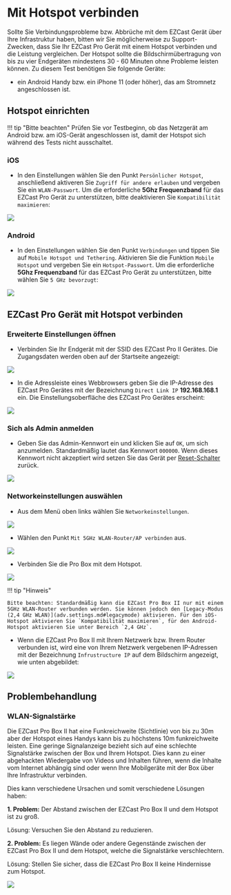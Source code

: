 # Mit Hotspot verbinden

Sollte Sie Verbindungsprobleme bzw. Abbrüche mit dem EZCast Gerät über Ihre Infrastruktur haben, bitten wir Sie möglicherweise zu Support-Zwecken, dass Sie Ihr EZCast Pro Gerät mit einem Hotspot verbinden und die Leistung vergleichen. Der Hotspot sollte die Bildschirmübertragung von bis zu vier Endgeräten mindestens 30 - 60 Minuten ohne Probleme leisten können. Zu diesem Test benötigen Sie folgende Geräte:

* ein Android Handy bzw. ein iPhone 11 (oder höher), das am Stromnetz angeschlossen ist.

## Hotspot einrichten

!!! tip "Bitte beachten" 
	Prüfen Sie vor Testbeginn, ob das Netzgerät am Android bzw. am iOS-Gerät angeschlossen ist, damit der Hotspot sich während des Tests nicht ausschaltet.
	
### iOS

* In den Einstellungen wählen Sie den Punkt `Persönlicher Hotspot`, anschließend aktiveren Sie `Zugriff für andere erlauben` und vergeben Sie ein `WLAN-Passwort`. Um die erforderliche **5Ghz Frequenzband** für das EZCast Pro Gerät zu unterstützen, bitte deaktivieren Sie `Kompatibilität maximieren`:

![](/assets/img/iphone.enable-hotspot.png)

### Android

* In den Einstellungen wählen Sie den Punkt `Verbindungen` und tippen Sie auf `Mobile Hotspot und Tethering`. Aktivieren Sie die Funktion `Mobile Hotspot` und vergeben Sie ein `Hotspot-Passwort`. Um die erforderliche **5Ghz Frequenzband** für das EZCast Pro Gerät zu unterstützen, bitte wählen Sie `5 GHz bevorzugt`:

![](/assets/img/android.enable-hotspot.png)

## EZCast Pro Gerät mit Hotspot verbinden

### Erweiterte Einstellungen öffnen

* Verbinden Sie Ihr Endgerät mit der SSID des EZCast Pro II Gerätes. Die Zugangsdaten werden oben auf der Startseite angezeigt:

![](/assets/img/proII.direct.connect.png)

* In die Adressleiste eines Webbrowsers geben Sie die IP-Adresse des EZCast Pro Gerätes mit der Bezeichnung `Direct Link IP` **192.168.168.1** ein. Die Einstellungsoberfläche des EZCast Pro Gerätes erscheint:

![](/assets/img/proII_directIP.connect.png)

### Sich als Admin anmelden

* Geben Sie das Admin-Kennwort ein und klicken Sie auf `OK`, um sich anzumelden. Standardmäßig lautet das Kennwort `000000`. Wenn dieses Kennwort nicht akzeptiert wird setzen Sie das Gerät per [Reset-Schalter](reset.md#hardreset) zurück.

![](/assets/img/EZCastII_Login.png)

### Networkeinstellungen auswählen

* Aus dem Menü oben links wählen Sie `Networkeinstellungen`.

![](/assets/img/ezcastpro.II.select.networkmanagement.png)

* Wählen den Punkt `Mit 5GHz WLAN-Router/AP verbinden` aus.

![](/assets/img/ezcastpro.II.select.connect5ghz.png)

* Verbinden Sie die Pro Box mit dem Hotspot.

![](/assets/img/EZCastPro.II.Wifi.Internet.jpg)

!!! tip "Hinweis"
    
	Bitte beachten: Standardmäßig kann die EZCast Pro Box II nur mit einem 5GHz WLAN-Router verbunden werden. Sie können jedoch den [Legacy-Modus (2,4 GHz WLAN)](adv.settings.md#legacymode) aktivieren. Für den iOS-Hotspot aktivieren Sie `Kompatibilität maximieren`, für den Android-Hotspot aktivieren Sie unter Bereich `2,4 GHz`.

* Wenn die EZCast Pro Box II mit Ihrem Netzwerk bzw. Ihrem Router verbunden ist, wird eine von Ihrem Netzwerk vergebenen IP-Adressen mit der Bezeichnung `Infrustructure IP` auf dem Bildschirm angezeigt, wie unten abgebildet:

![](/assets/img/ProDongleII_connected_to_router.png)

## Problembehandlung

### WLAN-Signalstärke

Die EZCast Pro Box II hat eine Funkreichweite (Sichtlinie) von bis zu 30m aber der Hotspot eines Handys kann bis zu höchstens 10m funkreichweite leisten. Eine geringe Signalanzeige bezieht sich auf eine schlechte Signalstärke zwischen der Box und Ihrem Hotspot. Dies kann zu einer abgehackten Wiedergabe von Videos und Inhalten führen, wenn die Inhalte vom Internet abhängig sind oder wenn Ihre Mobilgeräte mit der Box über Ihre Infrastruktur verbinden.

Dies kann verschiedene Ursachen und somit verschiedene Lösungen haben:

**1. Problem:** Der Abstand zwischen der EZCast Pro Box II und dem Hotspot ist zu groß.

Lösung: Versuchen Sie den Abstand zu reduzieren.

**2. Problem:** Es liegen Wände oder andere Gegenstände zwischen der EZCast Pro Box II und dem Hotspot, welche die Signalstärke verschlechtern.

Lösung: Stellen Sie sicher, dass die EZCast Pro Box II keine Hindernisse zum Hotspot.

![](/assets/img/ProII.Internet.Signal.png)